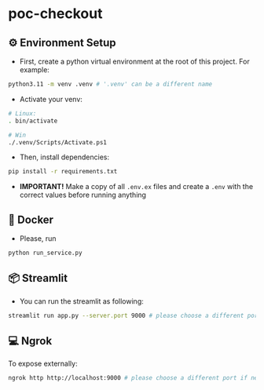 # poc-checkout

## ⚙️ Environment Setup

- First, create a python virtual environment at the root of this project. For example:

```bash
python3.11 -m venv .venv # '.venv' can be a different name
```

- Activate your venv:

```bash
# Linux:
. bin/activate

# Win
./.venv/Scripts/Activate.ps1
```

- Then, install dependencies:

```bash
pip install -r requirements.txt
```

- **IMPORTANT!** Make a copy of all `.env.ex` files and create a `.env` with the correct values before running anything

## 🐋 Docker

- Please, run

```bash
python run_service.py
```

## 📦 Streamlit

- You can run the streamlit as following:

```bash
streamlit run app.py --server.port 9000 # please choose a different port if needed
```

## 💻 Ngrok

To expose externally:
```bash
ngrok http http://localhost:9000 # please choose a different port if needed (must be the same port on your streamlit app)
````